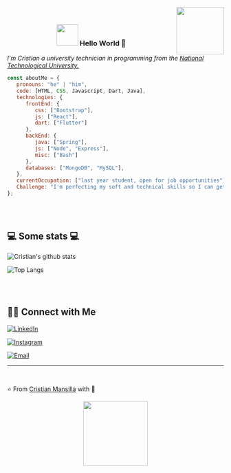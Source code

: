 <img align="right" width="110" src="https://komarev.com/ghpvc/?username=CristianMansilla">

</br>
<div align="center">
   
   ### <img src="https://raw.githubusercontent.com/alexnaiman/alexnaiman/master/resources/welcomeglitch.gif" width="50px" /> Hello World 👋

</div>

<p><em>I'm Cristian a university technician in programming from the <a href="https://www.frre.utn.edu.ar/">National Technological University.</a></br>
</em></p>



```javascript
const aboutMe = {
   pronouns: "he" | "him",
   code: [HTML, CSS, Javascript, Dart, Java],
   technologies: {
      frontEnd: {
         css: ["Bootstrap"],
         js: ["React"],
         dart: ["Flutter"]
      },
      backEnd: {
         java: ["Spring"],
         js: ["Node", "Express"],
         misc: ["Bash"]
      },
      databases: ["MongoDB", "MySQL"],
   },
   currentOccupation: ["last year student, open for job opportunities"],
   Challenge: "I'm perfecting my soft and technical skills so I can get my first job as a developer",
};
```
</br></br>
<h2>💻 Some stats 💻</h2>

![Cristian's github stats](https://github-readme-stats.vercel.app/api?username=CristianMansilla&show_icons=true&title_color=fff&icon_color=79ff97&text_color=9f9f9f&bg_color=151515)

![Top Langs](https://github-readme-stats.vercel.app/api/top-langs/?username=CristianMansilla&show_icons=true&title_color=fff&icon_color=79ff97&text_color=9f9f9f&bg_color=151515)

</br></br>
<h2> 🤝🏻 Connect with Me </h2>

<p align="center">

<a href="https://www.linkedin.com/in/cristian-ezequiel-mansilla/" target="_blank"><img alt="LinkedIn" src="https://img.shields.io/badge/LinkedIn-0077B5?style=for-the-badge&logo=linkedin&logoColor=white"></a>

<a href="https://www.instagram.com/_cristianmansilla_/" target="_blank"><img alt="Instagram" src="https://img.shields.io/badge/Instagram-E4405F?style=for-the-badge&logo=instagram&logoColor=white"></a>
   
<a href="mailto:cristianezequielmansilla@hotmail.com" target="_blank"><img alt="Email" src="https://img.shields.io/badge/Email-0077B5?style=for-the-badge&logo=gmail&logoColor=white"></a>

</p>

<hr>

</br>

⭐️ From [Cristian Mansilla](https://github.com/CristianMansilla) with :sparkling_heart:

<p align="center">
  <img src="https://media.giphy.com/media/dxn6fRlTIShoeBr69N/giphy.gif" width="150">
</p>
